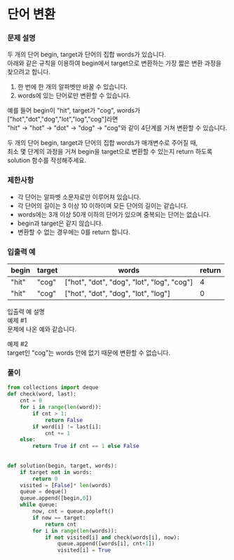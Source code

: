 # 단어 변환

### 문제 설명
두 개의 단어 begin, target과 단어의 집합 words가 있습니다.              
아래와 같은 규칙을 이용하여 begin에서 target으로 변환하는 가장 짧은 변환 과정을 찾으려고 합니다.    

1. 한 번에 한 개의 알파벳만 바꿀 수 있습니다. 
2. words에 있는 단어로만 변환할 수 있습니다.  

    
예를 들어 begin이 "hit", target가 "cog", words가 ["hot","dot","dog","lot","log","cog"]라면         
"hit" -> "hot" -> "dot" -> "dog" -> "cog"와 같이 4단계를 거쳐 변환할 수 있습니다.       

두 개의 단어 begin, target과 단어의 집합 words가 매개변수로 주어질 때,            
최소 몇 단계의 과정을 거쳐 begin을 target으로 변환할 수 있는지 return 하도록 solution 함수를 작성해주세요.

### 제한사항
+ 각 단어는 알파벳 소문자로만 이루어져 있습니다.
+ 각 단어의 길이는 3 이상 10 이하이며 모든 단어의 길이는 같습니다.
+ words에는 3개 이상 50개 이하의 단어가 있으며 중복되는 단어는 없습니다.
+ begin과 target은 같지 않습니다.
+ 변환할 수 없는 경우에는 0를 return 합니다.

### 입출력 예
|begin	|target|	words|	return|
|-------|------|-------|--------|
|"hit"	|"cog"	|["hot", "dot", "dog", "lot", "log", "cog"]	|4|
|"hit"	|"cog"	|["hot", "dot", "dog", "lot", "log"]	|0|

      
입출력 예 설명      
예제 #1                   
문제에 나온 예와 같습니다.        
           
예제 #2              
target인 "cog"는 words 안에 없기 때문에 변환할 수 없습니다.         

### 풀이
```python
from collections import deque
def check(word, last): 
    cnt = 0
    for i in range(len(word)):
        if cnt > 1:
            return False 
        if word[i] != last[i]:
            cnt += 1
    else:
        return True if cnt == 1 else False
        
    
def solution(begin, target, words):
    if target not in words:
        return 0
    visited = [False]* len(words)
    queue = deque()
    queue.append([begin,0])
    while queue:
        now, cnt = queue.popleft()
        if now == target:
            return cnt
        for i in range(len(words)):
            if not visited[i] and check(words[i], now):
                queue.append([words[i], cnt+1])
                visited[i] = True
```
